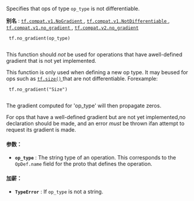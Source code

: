 Specifies that ops of type  `op_type`  is not differentiable.

**别名** : [ `tf.compat.v1.NoGradient` ](/api_docs/python/tf/no_gradient), [ `tf.compat.v1.NotDifferentiable` ](/api_docs/python/tf/no_gradient), [ `tf.compat.v1.no_gradient` ](/api_docs/python/tf/no_gradient), [ `tf.compat.v2.no_gradient` ](/api_docs/python/tf/no_gradient)

```
 tf.no_gradient(op_type)
 
```

This function should *not* be used for operations that have awell-defined gradient that is not yet implemented.

This function is only used when defining a new op type. It may beused for ops such as [ `tf.size()` ](https://tensorflow.google.cn/api_docs/python/tf/size) that are not differentiable.  Forexample:

```
 tf.no_gradient("Size")
 
```

The gradient computed for 'op_type' will then propagate zeros.

For ops that have a well-defined gradient but are not yet implemented,no declaration should be made, and an error *must* be thrown ifan attempt to request its gradient is made.

#### 参数：
- **`op_type`** : The string type of an operation. This corresponds to the `OpDef.name`  field for the proto that defines the operation.


#### 加薪：
- **`TypeError`** : If  `op_type`  is not a string.
